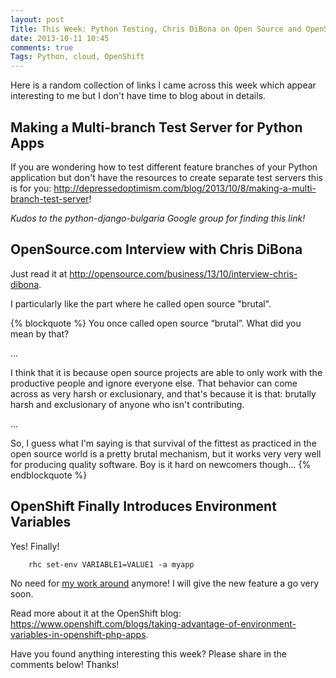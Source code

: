 ```yaml
---
layout: post
Title: This Week: Python Testing, Chris DiBona on Open Source and OpenShift ENV Variables
date: 2013-10-11 10:45
comments: true
Tags: Python, cloud, OpenShift
---
```


Here is a random collection of links I came across this week which
appear interesting to me but I don't have time to blog about in details.

Making a Multi-branch Test Server for Python Apps
-------------------------------------------------

If you are wondering how to test different feature branches of your Python
application but don't have the resources to create separate test servers this
is for you: 
<http://depressedoptimism.com/blog/2013/10/8/making-a-multi-branch-test-server>!

*Kudos to the python-django-bulgaria Google group for finding this link!*

OpenSource.com Interview with Chris DiBona
---------------------------------------

Just read it at
<http://opensource.com/business/13/10/interview-chris-dibona>.

I particularly like the part where he called open source "brutal".

{% blockquote %}
You once called open source “brutal”. What did you mean by that?

...

I think that it is because open source projects are able to only work with the
productive people and ignore everyone else. That behavior can come across as
very harsh or exclusionary, and that's because it is that: brutally harsh and
exclusionary of anyone who isn't contributing.

...

So, I guess what I'm saying is that survival of the fittest as practiced in the
open source world is a pretty brutal mechanism, but it works very very well for
producing quality software. Boy is it hard on newcomers though...
{% endblockquote %}

OpenShift Finally Introduces Environment Variables
---------------------------------------------------

Yes! Finally! 

        rhc set-env VARIABLE1=VALUE1 -a myapp

No need for 
[my work around](/blog/2013/07/08/tip-setting-secure-env-variables-on-red-hat-openshift/)
anymore! I will give the new feature a go very soon. 

Read more about it at the OpenShift blog:
<https://www.openshift.com/blogs/taking-advantage-of-environment-variables-in-openshift-php-apps>.


Have you found anything interesting this week? Please share in the comments below! Thanks!
